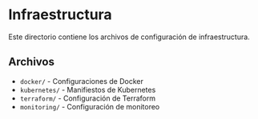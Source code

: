 # Infraestructura

Este directorio contiene los archivos de configuración de infraestructura.

## Archivos

- `docker/` - Configuraciones de Docker
- `kubernetes/` - Manifiestos de Kubernetes
- `terraform/` - Configuración de Terraform
- `monitoring/` - Configuración de monitoreo
